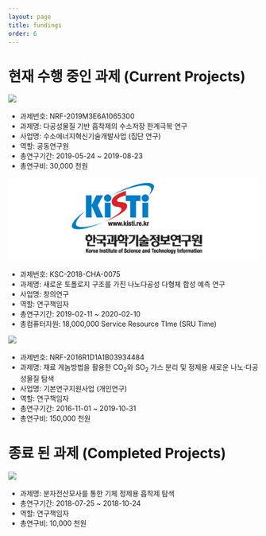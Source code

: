 ```yaml
---
layout: page
title: fundings
order: 6
---
```


# 현재 수행 중인 과제 (Current Projects)

![](/images/NRF-korea.png)
- 과제번호: NRF-2019M3E6A1065300
- 과제명: 다공성물질 기반 흡착제의 수소저장 한계극복 연구
- 사업명: 수소에너지혁신기술개발사업 (집단 연구)
- 역할: 공동연구원
- 총연구기간: 2019-05-24 ~ 2019-08-23
- 총연구비: 30,000 천원

![](/images/KORE1.png)
- 과제번호: KSC-2018-CHA-0075
- 과제명: 새로운 토폴로지 구조를 가진 나노다공성 다형체 합성 예측 연구
- 사업명: 창의연구
- 역할: 연구책임자
- 총연구기간: 2019-02-11 ~ 2020-02-10
- 총컴퓨터자원: 18,000,000 Service Resource TIme (SRU Time)

![](/images/NRF-korea.png)
- 과제번호: NRF-2016R1D1A1B03934484
- 과제명: 재료 게놈방법을 활용한 CO<sub>2</sub>와 SO<sub>2</sub> 가스 분리 및 정제용 새로운 나노·다공성물질 탐색
- 사업명: 기본연구지원사업 (개인연구)
- 역할: 연구책임자
- 총연구기간: 2016-11-01 ~ 2019-10-31
- 총연구비: 150,000 천원

# 종료 된 과제 (Completed Projects)
![](/images/LG-chem.jpeg)
- 과제명: 분자전산모사를 통한 기체 정제용 흡착제 탐색
- 총연구기간: 2018-07-25 ~ 2018-10-24
- 역할: 연구책임자
- 총연구비: 10,000 천원
